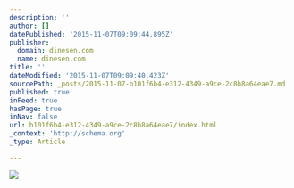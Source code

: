 ```yaml
---
description: ''
author: []
datePublished: '2015-11-07T09:09:44.895Z'
publisher:
  domain: dinesen.com
  name: dinesen.com
title: ''
dateModified: '2015-11-07T09:09:40.423Z'
sourcePath: _posts/2015-11-07-b101f6b4-e312-4349-a9ce-2c8b8a64eae7.md
published: true
inFeed: true
hasPage: true
inNav: false
url: b101f6b4-e312-4349-a9ce-2c8b8a64eae7/index.html
_context: 'http://schema.org'
_type: Article

---
```

![](http://dinesen.com/wp-content/uploads/cache/2015/01/H35x450-12-m-LHS-Bjarnhoff-03-bord-8-m/1508491586.jpg)